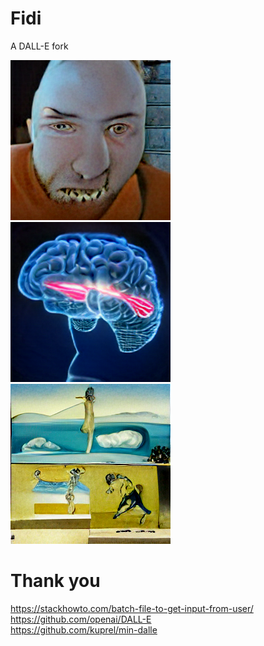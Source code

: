 # Fidi
A DALL-E fork

<img src="./src/generated.png"></img><img src="./src/brain.png"></img><br>
<img src="./src/dali.png"></img>
# Thank you
https://stackhowto.com/batch-file-to-get-input-from-user/<br>
https://github.com/openai/DALL-E<br>
https://github.com/kuprel/min-dalle<br>
